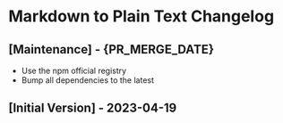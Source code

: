 # Markdown to Plain Text Changelog

## [Maintenance] - {PR_MERGE_DATE}

- Use the npm official registry
- Bump all dependencies to the latest

## [Initial Version] - 2023-04-19
